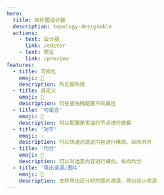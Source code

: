 ```yaml
---
hero:
  title: 拓扑图设计器
  description: topology-designable
  actions:
    - text: 设计器
      link: /editor
    - text: 预览
      link: /preview
features:
  - title: 可视化
    emoji: 💎
    description: 所见即所得
  - title: 自定义
    emoji: 🌈
    description: 可任意拖拽配置不同属性
  - title: '可组合'
    emoji: 🚀
    description: 可以配置是否运行节点进行嵌套
  - title: '对齐'
    emoji: 💡
    description: 可以快速对选定内容进行横向、纵向对齐
  - title: '均分'
    emoji: 🚥
    description: 可以对选定内容进行横向、纵向均分
  - title: '导出资源/图片'
    emoji: 🎨
    description: 支持导出设计好的图片资源、导出设计资源
---
```

